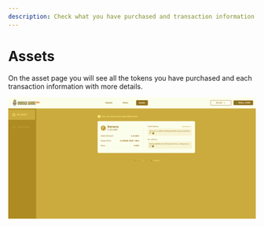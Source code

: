 ```yaml
---
description: Check what you have purchased and transaction information here
---
```


# Assets

On the asset page you will see all the tokens you have purchased and each transaction information with more details.

![](<../.gitbook/assets/image (6).png>)

